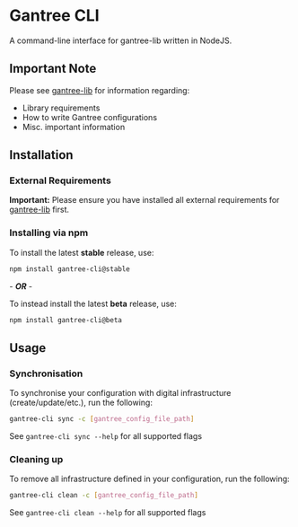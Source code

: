 # Gantree CLI

A command-line interface for gantree-lib written in NodeJS.

## Important Note

Please see [gantree-lib](https://https://github.com/flex-dapps/gantree-lib-nodejs) for information regarding:

- Library requirements
- How to write Gantree configurations
- Misc. important information

## Installation

### External Requirements

**Important:** Please ensure you have installed all external requirements for [gantree-lib](https://https://github.com/flex-dapps/gantree-lib-nodejs) first.

### Installing via npm

To install the latest **stable** release, use:

```bash
npm install gantree-cli@stable
```

\- ***OR*** -

To instead install the latest **beta** release, use:

```bash
npm install gantree-cli@beta
```

## Usage

### Synchronisation

To synchronise your configuration with digital infrastructure (create/update/etc.), run the following:

```bash
gantree-cli sync -c [gantree_config_file_path]
```

See `gantree-cli sync --help` for all supported flags

### Cleaning up

To remove all infrastructure defined in your configuration, run the following:

```bash
gantree-cli clean -c [gantree_config_file_path]
```

See `gantree-cli clean --help` for all supported flags
